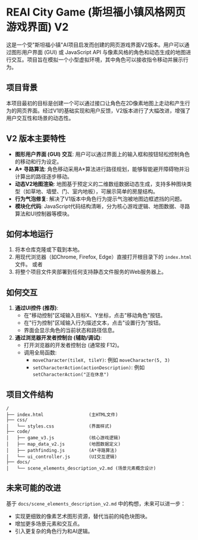 # REAI City Game (斯坦福小镇风格网页游戏界面) V2

这是一个受"斯坦福小镇"AI项目启发而创建的网页游戏界面V2版本。用户可以通过图形用户界面 (GUI) 或 JavaScript API 与像素风格的角色和动态生成的地图进行交互。项目旨在模拟一个小型虚拟环境，其中角色可以接收指令移动并展示行为。

## 项目背景

本项目最初的目标是创建一个可以通过接口让角色在2D像素地图上走动和产生行为的网页界面。经过V1的基础实现和用户反馈，V2版本进行了大幅改进，增强了用户交互性和场景的动态性。

## V2 版本主要特性

*   **图形用户界面 (GUI) 交互**: 用户可以通过界面上的输入框和按钮轻松控制角色的移动和行为设定。
*   **A\* 寻路算法**: 角色移动采用A\*算法进行路径规划，能够智能避开障碍物并沿计算出的路径逐步移动。
*   **动态V2地图渲染**: 地图基于预定义的二维数组数据动态生成，支持多种图块类型（如草地、墙壁、门、室内地板），可展示简单的房屋结构。
*   **行为气泡修复**: 解决了V1版本中角色行为提示气泡被地图边框遮挡的问题。
*   **模块化代码**: JavaScript代码结构清晰，分为核心游戏逻辑、地图数据、寻路算法和UI控制器等模块。

## 如何本地运行

1.  将本仓库克隆或下载到本地。
2.  用现代浏览器（如Chrome, Firefox, Edge）直接打开根目录下的 `index.html` 文件。
    或者
3.  将整个项目文件夹部署到任何支持静态文件服务的Web服务器上。

## 如何交互

1.  **通过UI控件 (推荐)**:
    *   在"移动控制"区域输入目标X、Y坐标，点击"移动角色"按钮。
    *   在"行为控制"区域输入行为描述文本，点击"设置行为"按钮。
    *   界面会显示角色的当前状态和路径信息。
2.  **通过浏览器开发者控制台 (辅助/调试)**:
    *   打开浏览器的开发者控制台 (通常按 F12)。
    *   调用全局函数:
        *   `moveCharacter(tileX, tileY)`: 例如 `moveCharacter(5, 3)`
        *   `setCharacterAction(actionDescription)`: 例如 `setCharacterAction("正在休息")`

## 项目文件结构

```
/
├── index.html                 (主HTML文件)
├── css/
│   └── styles.css             (界面样式)
├── code/
│   ├── game_v3.js             (核心游戏逻辑)
│   ├── map_data_v2.js         (地图数据定义)
│   ├── pathfinding.js         (A*寻路算法)
│   └── ui_controller.js       (UI交互逻辑)
├── docs/
│   └── scene_elements_description_v2.md (场景元素概念设计)
```

## 未来可能的改进

基于 `docs/scene_elements_description_v2.md` 中的构想，未来可以进一步：
*   实现更细致的像素艺术图形资源，替代当前的纯色块图块。
*   增加更多场景元素和交互点。
*   引入更复杂的角色行为和AI逻辑。
